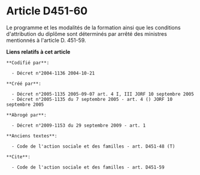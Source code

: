 # Article D451-60

Le programme et les modalités de la formation ainsi que les conditions d'attribution du diplôme sont déterminés par arrêté
des ministres mentionnés à l'article D. 451-59.

**Liens relatifs à cet article**

	**Codifié par**:

	  - Décret n°2004-1136 2004-10-21

	**Créé par**:

	  - Décret n°2005-1135 2005-09-07 art. 4 I, III JORF 10 septembre 2005
	  - Décret n°2005-1135 du 7 septembre 2005 - art. 4 () JORF 10 septembre 2005

	**Abrogé par**:

	  - Décret n°2009-1153 du 29 septembre 2009 - art. 1

	**Anciens textes**:

	  - Code de l'action sociale et des familles - art. D451-48 (T)

	**Cite**:

	  - Code de l'action sociale et des familles - art. D451-59
